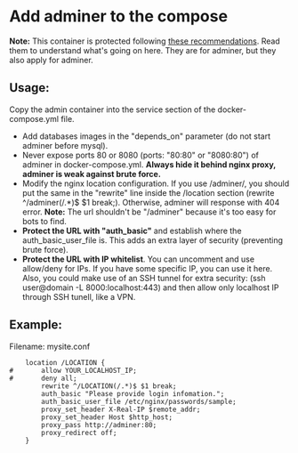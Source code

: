 # Add adminer to the compose

**Note:** This container is protected following [these recommendations](https://www.digitalocean.com/community/tutorials/how-to-install-and-secure-adminer-with-nginx-on-an-ubuntu-18-04-server). Read them to understand what's going on here.
They are for adminer, but they also apply for adminer.

## Usage:

Copy the admin container into the service section of the docker-compose.yml file.

- Add databases images in the "depends_on" parameter (do not start adminer before mysql).
- Never expose ports 80 or 8080 (ports: "80:80" or "8080:80") of adminer in docker-compose.yml. **Always hide it behind nginx proxy, adminer is weak against brute force.**
- Modify the nginx location configuration. If you use /adminer/, you should put the same in the "rewrite" line inside the /location section (rewrite ^/adminer(/.\*)$ $1 break;). Otherwise, adminer will response with 404 error.
  **Note:** The url shouldn't be "/adminer" because it's too easy for bots to find.
- **Protect the URL with "auth_basic"** and establish where the auth_basic_user_file is. This adds an extra layer of security (preventing brute force).
- **Protect the URL with IP whitelist**. You can uncomment and use allow/deny for IPs. If you have some specific IP, you can use it here. Also, you could make use of an SSH tunnel for extra security: (ssh user@domain -L 8000:localhost:443) and then allow only localhost IP through SSH tunell, like a VPN.

## Example:

Filename: mysite.conf

```nginx
    location /LOCATION {
#       allow YOUR_LOCALHOST_IP;
#       deny all;
        rewrite ^/LOCATION(/.*)$ $1 break;
        auth_basic "Please provide login infomation.";
        auth_basic_user_file /etc/nginx/passwords/sample;
        proxy_set_header X-Real-IP $remote_addr;
        proxy_set_header Host $http_host;
        proxy_pass http://adminer:80;
        proxy_redirect off;
    }
```
